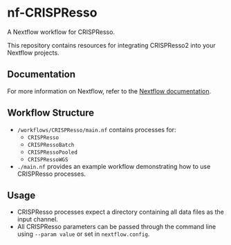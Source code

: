# nf-CRISPResso
A Nextflow workflow for CRISPResso.

This repository contains resources for integrating CRISPResso2 into your Nextflow projects.

## Documentation
For more information on Nextflow, refer to the [Nextflow documentation](https://www.nextflow.io/docs/latest/).

## Workflow Structure
- `/workflows/CRISPResso/main.nf` contains processes for:
  - `CRISPResso`
  - `CRISPRessoBatch`
  - `CRISPRessoPooled`
  - `CRISPRessoWGS`
- `./main.nf` provides an example workflow demonstrating how to use CRISPResso processes.

## Usage
- CRISPResso processes expect a directory containing all data files as the input channel.
- All CRISPResso parameters can be passed through the command line using `--param value` or set in `nextflow.config`.

